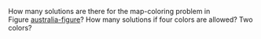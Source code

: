 

How many solutions are there for the map-coloring problem in
Figure <a class="insideBookFigRef" target="_blank" href="https://aimacode.github.io/aima-exercises/figures/australia-figure.png">australia-figure</a>? How many solutions if four
colors are allowed? Two colors?

